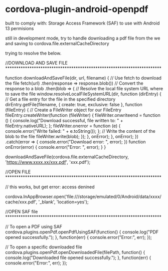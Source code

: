 # cordova-plugin-android-openpdf

built to comply with: Storage Access Framework (SAF)
to use with Android 13 permisions

still in development mode, try to handle downloading a pdf file from the we and saving to cordova.file.externalCacheDirectory

trying to resolve the below.

//DOWNLOAD AND SAVE FILE ***********************************************************************

function downloadAndSaveFile(dir, url, filename) {
    // Use fetch to download the file
    fetch(url)
        .then(response => response.blob()) // Convert the response to a blob
        .then(blob => {
            // Resolve the local file system URL where to save the file
            window.resolveLocalFileSystemURL(dir, function (dirEntry) {
                // Get a file entry for the file in the specified directory
                dirEntry.getFile(filename, { create: true, exclusive: false }, function (fileEntry) {
                    // Create a FileWriter object for our FileEntry
                    fileEntry.createWriter(function (fileWriter) {
                        fileWriter.onwriteend = function () {
                            console.log("Download successful, file written to: " + fileEntry.nativeURL);
                        };
                        fileWriter.onerror = function (e) {
                            console.error("Write failed: " + e.toString());
                        };
                        // Write the content of the blob to the file
                        fileWriter.write(blob);
                    });
                }, onError);
            }, onError);
        })
        .catch(error => {
            console.error("Download error: ", error);
        })
    function onError(error) {
        console.error("Error: ", error);
    }
}

downloadAndSaveFile(cordova.file.externalCacheDirectory, 'https://www.xxxx.xx/xxx.pdf', 'xxx.pdf');

//OPEN FILE ***********************************************************************

// this works, but get error: access denined

cordova.InAppBrowser.open('file:///storage/emulated/0/Android/data/xxxx/cache/xxx.pdf', '_blank', 'location=yes');

//OPEN SAF file ***********************************************************************


// To open a PDF using SAF
cordova.plugins.openPdf.openPdfUsingSAF(function() {
    console.log("PDF opened successfully.");
}, function(err) {
    console.error("Error:", err);
});


// To open a specific downloaded file
cordova.plugins.openPdf.openDownloadedFile(filePath, function() {
    console.log("Downloaded file opened successfully.");
}, function(err) {
    console.error("Error:", err);
});


